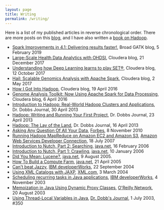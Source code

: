 ```yaml
---
layout: page
title: Writing
permalink: /writing/
---
```


Here is a list of my published articles in reverse chronological order. There are more posts on this [blog](/), and I have also written a [book on Hadoop](http://www.hadoopbook.com/).

* [Spark Improvements in 4.1: Delivering results faster!](https://software.broadinstitute.org/gatk/blog?id=23420), Broad GATK blog, 5 February 2019
* [Large-Scale Health Data Analytics with OHDSI](https://web.archive.org/web/20180502031233/http://blog.cloudera.com/blog/2017/12/large-scale-health-data-analytics-with-ohdsi/), Cloudera blog, 21 December 2017
* [Understanding how Deep Learning learns to play SET®](https://web.archive.org/web/20180720064440/http://blog.cloudera.com/blog/2017/10/understanding-how-deep-learning-learns-to-play-set/), Cloudera blog, 12 October 2017
* [Hail: Scalable Genomics Analysis with Apache Spark](https://web.archive.org/web/20170505123239/http://blog.cloudera.com/blog/2017/05/hail-scalable-genomics-analysis-with-spark/), Cloudera blog, 2 May 2017
* [How I Got Into Hadoop](https://web.archive.org/web/20190507035707/http://vision.cloudera.com/how-i-got-into-hadoop/), Cloudera blog, 19 April 2016
* [Genome Analysis Toolkit: Now Using Apache Spark for Data Processing](https://web.archive.org/web/20180813162245/http://blog.cloudera.com/blog/2016/04/genome-analysis-toolkit-now-using-apache-spark-for-data-processing/), Cloudera blog, 6 April 2016
* [Introduction to Hadoop: Real-World Hadoop Clusters and Applications](https://www.drdobbs.com/database/introduction-to-hadoop-real-world-hadoop/240153375), Dr. Dobbs Journal, 30 April 2013
* [Hadoop: Writing and Running Your First Project](https://www.drdobbs.com/database/hadoop-writing-and-running-your-first-pr/240153197), Dr. Dobbs Journal, 23 April 2013
* [Hadoop: The Lay of the Land](https://www.drdobbs.com/database/hadoop-the-lay-of-the-land/240150854), Dr. Dobbs Journal, 16 April 2013
* [Asking Any Question Of All Your Data](http://www.forbes.com/2010/11/05/facebook-yahoo-ebay-technology-hadoop.html), [Forbes](http://www.forbes.com/), 8 November 2010
* [Running Hadoop MapReduce on Amazon EC2 and Amazon S3](http://aws.amazon.com/articles/873?_encoding=UTF8&amp;jiveRedirect=1), [Amazon Web Services Developer Connection](http://developer.amazonwebservices.com/connect/index.jspa), 18 July 2007
* [Introduction to Nutch, Part 2: Searching](http://today.java.net/pub/a/today/2006/02/16/introduction-to-nutch-2.html), [java.net](http://java.net/), 16 February 2006
* [Introduction to Nutch, Part 1: Crawling](http://today.java.net/pub/a/today/2006/01/10/introduction-to-nutch-1.html), [java.net](http://java.net/), 10 January 2006
* [Did You Mean: Lucene?](http://today.java.net/pub/a/today/2005/08/09/didyoumean.html), [java.net](http://java.net/), 9 August 2005.
* [How To Build a Compute Farm](http://today.java.net/pub/a/today/2005/04/21/farm.html), [java.net](http://java.net/), 21 April 2005
* [Can't beat Jazzy](http://www-106.ibm.com/developerworks/java/library/j-jazzy/), [IBM developerWorks](http://www-106.ibm.com/developerworks/), 22 September 2004
* [Using XML Catalogs with JAXP](http://www.xml.com/pub/a/2004/03/03/catalogs.html), [XML.com](http://www.xml.com/), 3 March 2004
* [Scheduling recurring tasks in Java applications](http://www-106.ibm.com/developerworks/java/library/j-schedule.html), [IBM developerWorks](http://www-106.ibm.com/developerworks/), 4 November 2003
* [Memoization in Java Using Dynamic Proxy Classes](http://www.onjava.com/pub/a/onjava/2003/08/20/memoization.html), [O'Reilly Network](http://www.oreillynet.com/), 20 August 2003
* [Using Thread-Local Variables in Java](http://www.drdobbs.com/184405382), [Dr. Dobb's Journal](http://www.ddj.com/), 1 July 2003, #350
